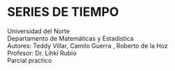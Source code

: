 # SERIES DE TIEMPO

Universidad del Norte <br>
Departamento de Matemáticas y Estadística <br>
Autores: Teddy Villar, Camilo Guerra , Roberto de la Hoz <br>
Profesor: Dr. Lihki Rubio <br>
Parcial practico <br>

```{tableofcontents}

```

